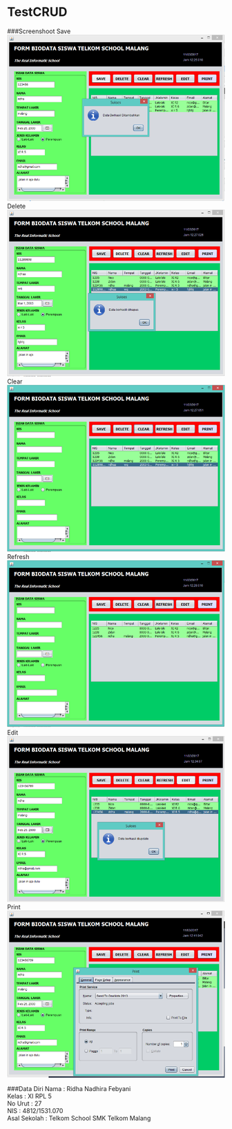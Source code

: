 # TestCRUD
###Screenshoot
Save<br>
![alt text](https://github.com/ridhanadhirafebyani/testcrud/blob/master/save.PNG)<br>
Delete<br>
![alt text](https://github.com/ridhanadhirafebyani/testcrud/blob/master/del.PNG)<br>
Clear<br>
![alt text](https://github.com/ridhanadhirafebyani/testcrud/blob/master/clear.PNG)<br>
Refresh<br>
![alt text](https://github.com/ridhanadhirafebyani/testcrud/blob/master/refresh.PNG)<br>
Edit<br>
![alt text](https://github.com/ridhanadhirafebyani/testcrud/blob/master/edit.PNG)<br>
Print<br>
![alt text](https://github.com/ridhanadhirafebyani/testcrud/blob/master/print.PNG)<br>

###Data Diri
Nama : Ridha Nadhira Febyani <br>
Kelas : XI RPL 5<br>
No Urut : 27<br>
NIS : 4812/1531.070<br>
Asal Sekolah : Telkom School SMK Telkom Malang
